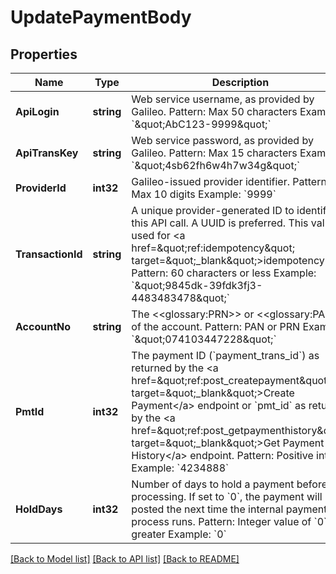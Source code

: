 # UpdatePaymentBody

## Properties
Name | Type | Description | Notes
------------ | ------------- | ------------- | -------------
**ApiLogin** | **string** | Web service username, as provided by Galileo. Pattern: Max 50 characters Example: &#x60;\&quot;AbC123-9999\&quot;&#x60; | [default to AbC123-9999]
**ApiTransKey** | **string** | Web service password, as provided by Galileo. Pattern: Max 15 characters Example: &#x60;\&quot;4sb62fh6w4h7w34g\&quot;&#x60; | [default to 4sb62fh6w4h7w34g]
**ProviderId** | **int32** | Galileo-issued provider identifier. Pattern: Max 10 digits Example: &#x60;9999&#x60; | [default to 9999]
**TransactionId** | **string** | A unique provider-generated ID to identify this API call. A UUID is preferred. This value is used for &lt;a href&#x3D;\&quot;ref:idempotency\&quot; target&#x3D;\&quot;_blank\&quot;&gt;idempotency&lt;/a&gt;. Pattern: 60 characters or less Example: &#x60;\&quot;9845dk-39fdk3fj3-4483483478\&quot;&#x60; | [default to 123e4567-e89b-12d3-a456-426614174000]
**AccountNo** | **string** | The &lt;&lt;glossary:PRN&gt;&gt; or &lt;&lt;glossary:PAN&gt;&gt; of the account. Pattern: PAN or PRN  Example: &#x60;\&quot;074103447228\&quot;&#x60; | [default to 074103447228]
**PmtId** | **int32** | The payment ID (&#x60;payment_trans_id&#x60;) as returned by the &lt;a href&#x3D;\&quot;ref:post_createpayment\&quot; target&#x3D;\&quot;_blank\&quot;&gt;Create Payment&lt;/a&gt; endpoint or &#x60;pmt_id&#x60;  as returned by the &lt;a href&#x3D;\&quot;ref:post_getpaymenthistory\&quot; target&#x3D;\&quot;_blank\&quot;&gt;Get Payment History&lt;/a&gt; endpoint. Pattern: Positive integer Example: &#x60;4234888&#x60; | [default to 4234888]
**HoldDays** | **int32** | Number of days to hold a payment before processing. If set to &#x60;0&#x60;, the payment will be posted the next time the internal payment process runs. Pattern: Integer value of &#x60;0&#x60; or greater Example: &#x60;0&#x60; | [default to null]

[[Back to Model list]](../README.md#documentation-for-models) [[Back to API list]](../README.md#documentation-for-api-endpoints) [[Back to README]](../README.md)

